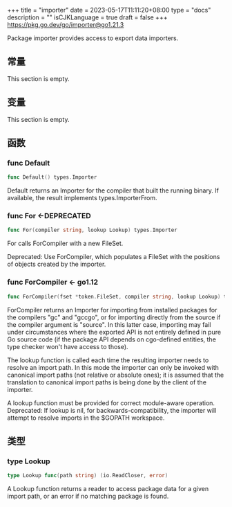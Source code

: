 +++
title = "importer"
date = 2023-05-17T11:11:20+08:00
type = "docs"
description = ""
isCJKLanguage = true
draft = false
+++
https://pkg.go.dev/go/importer@go1.21.3

Package importer provides access to export data importers.

## 常量 

This section is empty.

## 变量

This section is empty.

## 函数

### func Default 

``` go 
func Default() types.Importer
```

Default returns an Importer for the compiler that built the running binary. If available, the result implements types.ImporterFrom.

### func For <-DEPRECATED

```go
func For(compiler string, lookup Lookup) types.Importer
```

For calls ForCompiler with a new FileSet.

Deprecated: Use ForCompiler, which populates a FileSet with the positions of objects created by the importer.

### func ForCompiler  <- go1.12

``` go 
func ForCompiler(fset *token.FileSet, compiler string, lookup Lookup) types.Importer
```

ForCompiler returns an Importer for importing from installed packages for the compilers "gc" and "gccgo", or for importing directly from the source if the compiler argument is "source". In this latter case, importing may fail under circumstances where the exported API is not entirely defined in pure Go source code (if the package API depends on cgo-defined entities, the type checker won't have access to those).

The lookup function is called each time the resulting importer needs to resolve an import path. In this mode the importer can only be invoked with canonical import paths (not relative or absolute ones); it is assumed that the translation to canonical import paths is being done by the client of the importer.

A lookup function must be provided for correct module-aware operation. Deprecated: If lookup is nil, for backwards-compatibility, the importer will attempt to resolve imports in the $GOPATH workspace.

## 类型

### type Lookup 

``` go 
type Lookup func(path string) (io.ReadCloser, error)
```

A Lookup function returns a reader to access package data for a given import path, or an error if no matching package is found.